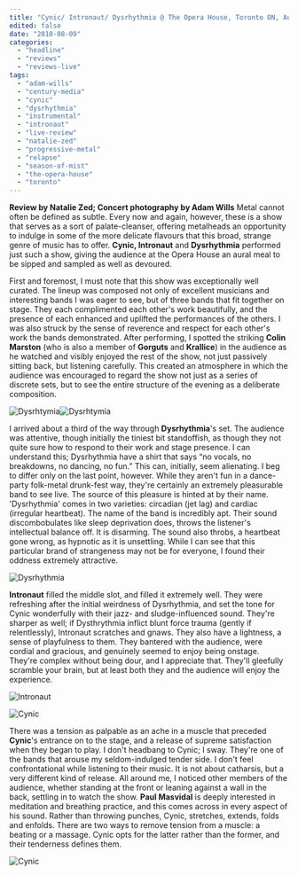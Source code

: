 ```yaml
---
title: "Cynic/ Intronaut/ Dysrhythmia @ The Opera House, Toronto ON, August 2, 2010"
edited: false
date: "2010-08-09"
categories:
  - "headline"
  - "reviews"
  - "reviews-live"
tags:
  - "adam-wills"
  - "century-media"
  - "cynic"
  - "dysrhythmia"
  - "instrumental"
  - "intronaut"
  - "live-review"
  - "natalie-zed"
  - "progressive-metal"
  - "relapse"
  - "season-of-mist"
  - "the-opera-house"
  - "toronto"
---
```


**Review by Natalie Zed; Concert photography by Adam Wills** Metal cannot often be defined as subtle. Every now and again, however, these is a show that serves as a sort of palate-cleanser, offering metalheads an opportunity to indulge in some of the more delicate flavours that this broad, strange genre of music has to offer. **Cynic, Intronaut** and **Dysrhythmia** performed just such a show, giving the audience at the Opera House an aural meal to be sipped and sampled as well as devoured.

First and foremost, I must note that this show was exceptionally well curated. The lineup was composed not only of excellent musicians and interesting bands I was eager to see, but of three bands that fit together on stage. They each complimented each other's work beautifully, and the presence of each enhanced and uplifted the performances of the others. I was also struck by the sense of reverence and respect for each other's work the bands demonstrated. After performing, I spotted the striking **Colin Marston** (who is also a member of **Gorguts** and **Krallice**) in the audience as he watched and visibly enjoyed the rest of the show, not just passively sitting back, but listening carefully. This created an atmosphere in which the audience was encouraged to regard the show not just as a series of discrete sets, but to see the entire structure of the evening as a deliberate composition.

![Dysrhtymia](http://www.hellbound.ca/wp-content/uploads/2010/08/4858345333_a533153609-e1281032644894.jpg "Dysrhtymia")![](http://www.hellbound.ca/wp-content/uploads/2010/08/4858967552_9112580107-e1281032691474.jpg "Dysrhtymia")

I arrived about a third of the way through **Dysrhythmia**'s set. The audience was attentive, though initially the tiniest bit standoffish, as though they not quite sure how to respond to their work and stage presence. I can understand this; Dysrhythmia have a shirt that says “no vocals, no breakdowns, no dancing, no fun.” This can, initially, seem alienating. I beg to differ only on the last point, however. While they aren't fun in a dance-party folk-metal drunk-fest way, they're certainly an extremely pleasurable band to see live. The source of this pleasure is hinted at by their name. 'Dysrhythmia' comes in two varieties: circadian (jet lag) and cardiac (irregular heartbeat). The name of the band is incredibly apt. Their sound discombobulates like sleep deprivation does, throws the listener's intellectual balance off. It is disarming. The sound also throbs, a heartbeat gone wrong, as hypnotic as it is unsettling. While I can see that this particular brand of strangeness may not be for everyone, I found their oddness extremely attractive.

![](http://www.hellbound.ca/wp-content/uploads/2010/08/4858968010_4bbfa43075_z-e1281032758673.jpg "Dysrhythmia")

**Intronaut** filled the middle slot, and filled it extremely well. They were refreshing after the initial weirdness of Dysrhythmia, and set the tone for Cynic wonderfully with their jazz- and sludge-influenced sound. They're sharper as well; if Dysthrythmia inflict blunt force trauma (gently if relentlessly), Intronaut scratches and gnaws. They also have a lightness, a sense of playfulness to them. They bantered with the audience, were cordial and gracious, and genuinely seemed to enjoy being onstage. They're complex without being dour, and I appreciate that. They'll gleefully scramble your brain, but at least both they and the audience will enjoy the experience.

![Intronaut](http://www.hellbound.ca/wp-content/uploads/2010/08/4858968140_f548e786f0_z-e1281032811193.jpg "Intronaut")

![Cynic](http://www.hellbound.ca/wp-content/uploads/2010/08/4858969496_d7a155da12_z-e1281032930402.jpg "Cynic")

There was a tension as palpable as an ache in a muscle that preceded **Cynic**'s entrance on to the stage, and a release of supreme satisfaction when they began to play. I don't headbang to Cynic; I sway. They're one of the bands that arouse my seldom-indulged tender side. I don't feel confrontational while listening to their music. It is not about catharsis, but a very different kind of release. All around me, I noticed other members of the audience, whether standing at the front or leaning against a wall in the back, settling in to watch the show. **Paul Masvidal** is deeply interested in meditation and breathing practice, and this comes across in every aspect of his sound. Rather than throwing punches, Cynic, stretches, extends, folds and enfolds. There are two ways to remove tension from a muscle: a beating or a massage. Cynic opts for the latter rather than the former, and their tenderness defines them.

![](http://www.hellbound.ca/wp-content/uploads/2010/08/4858969736_997c5c0d68_z-e1281032982124.jpg "Cynic")
